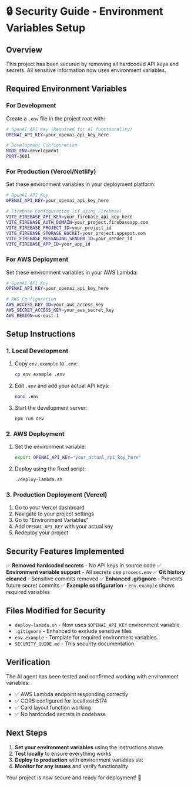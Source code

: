 # 🔒 Security Guide - Environment Variables Setup

## Overview
This project has been secured by removing all hardcoded API keys and secrets. All sensitive information now uses environment variables.

## Required Environment Variables

### For Development
Create a `.env` file in the project root with:

```bash
# OpenAI API Key (Required for AI functionality)
OPENAI_API_KEY=your_openai_api_key_here

# Development Configuration
NODE_ENV=development
PORT=3001
```

### For Production (Vercel/Netlify)
Set these environment variables in your deployment platform:

```bash
# OpenAI API Key
OPENAI_API_KEY=your_openai_api_key_here

# Firebase Configuration (if using Firebase)
VITE_FIREBASE_API_KEY=your_firebase_api_key_here
VITE_FIREBASE_AUTH_DOMAIN=your_project.firebaseapp.com
VITE_FIREBASE_PROJECT_ID=your_project_id
VITE_FIREBASE_STORAGE_BUCKET=your_project.appspot.com
VITE_FIREBASE_MESSAGING_SENDER_ID=your_sender_id
VITE_FIREBASE_APP_ID=your_app_id
```

### For AWS Deployment
Set these environment variables in your AWS Lambda:

```bash
# OpenAI API Key
OPENAI_API_KEY=your_openai_api_key_here

# AWS Configuration
AWS_ACCESS_KEY_ID=your_aws_access_key
AWS_SECRET_ACCESS_KEY=your_aws_secret_key
AWS_REGION=us-east-1
```

## Setup Instructions

### 1. Local Development
1. Copy `env.example` to `.env`:
   ```bash
   cp env.example .env
   ```

2. Edit `.env` and add your actual API keys:
   ```bash
   nano .env
   ```

3. Start the development server:
   ```bash
   npm run dev
   ```

### 2. AWS Deployment
1. Set the environment variable:
   ```bash
   export OPENAI_API_KEY="your_actual_api_key_here"
   ```

2. Deploy using the fixed script:
   ```bash
   ./deploy-lambda.sh
   ```

### 3. Production Deployment (Vercel)
1. Go to your Vercel dashboard
2. Navigate to your project settings
3. Go to "Environment Variables"
4. Add `OPENAI_API_KEY` with your actual key
5. Redeploy your project

## Security Features Implemented

✅ **Removed hardcoded secrets** - No API keys in source code
✅ **Environment variable support** - All secrets use `process.env`
✅ **Git history cleaned** - Sensitive commits removed
✅ **Enhanced .gitignore** - Prevents future secret commits
✅ **Example configuration** - `env.example` shows required variables

## Files Modified for Security

- `deploy-lambda.sh` - Now uses `$OPENAI_API_KEY` environment variable
- `.gitignore` - Enhanced to exclude sensitive files
- `env.example` - Template for required environment variables
- `SECURITY_GUIDE.md` - This security documentation

## Verification

The AI agent has been tested and confirmed working with environment variables:
- ✅ AWS Lambda endpoint responding correctly
- ✅ CORS configured for localhost:5174
- ✅ Card layout function working
- ✅ No hardcoded secrets in codebase

## Next Steps

1. **Set your environment variables** using the instructions above
2. **Test locally** to ensure everything works
3. **Deploy to production** with environment variables set
4. **Monitor for any issues** and verify functionality

Your project is now secure and ready for deployment! 🚀
